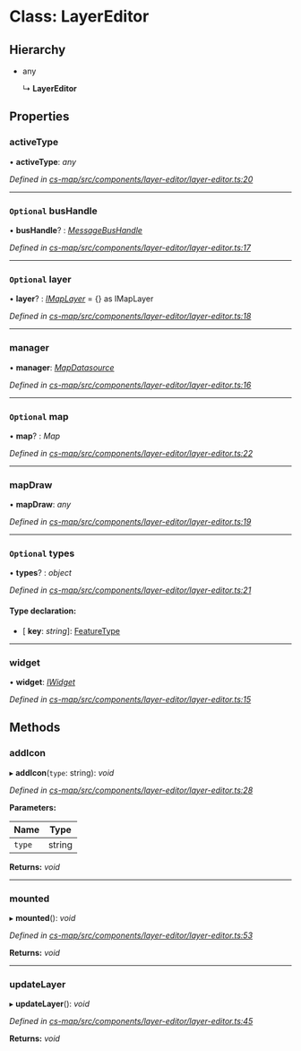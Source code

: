 # Class: LayerEditor

## Hierarchy

* any

  ↳ **LayerEditor**

## Properties

###  activeType

• **activeType**: *any*

*Defined in [cs-map/src/components/layer-editor/layer-editor.ts:20](https://github.com/RichardHovenkamp/csnext/blob/d817caa/packages/cs-map/src/components/layer-editor/layer-editor.ts#L20)*

___

### `Optional` busHandle

• **busHandle**? : *[MessageBusHandle](_cs_core_src_utils_message_bus_message_bus_handle_.messagebushandle.md)*

*Defined in [cs-map/src/components/layer-editor/layer-editor.ts:17](https://github.com/RichardHovenkamp/csnext/blob/d817caa/packages/cs-map/src/components/layer-editor/layer-editor.ts#L17)*

___

### `Optional` layer

• **layer**? : *[IMapLayer](../interfaces/_cs_map_src_classes_imap_layer_.imaplayer.md)* =  {} as IMapLayer

*Defined in [cs-map/src/components/layer-editor/layer-editor.ts:18](https://github.com/RichardHovenkamp/csnext/blob/d817caa/packages/cs-map/src/components/layer-editor/layer-editor.ts#L18)*

___

###  manager

• **manager**: *[MapDatasource](_cs_map_src_datasources_map_datasource_.mapdatasource.md)*

*Defined in [cs-map/src/components/layer-editor/layer-editor.ts:16](https://github.com/RichardHovenkamp/csnext/blob/d817caa/packages/cs-map/src/components/layer-editor/layer-editor.ts#L16)*

___

### `Optional` map

• **map**? : *Map*

*Defined in [cs-map/src/components/layer-editor/layer-editor.ts:22](https://github.com/RichardHovenkamp/csnext/blob/d817caa/packages/cs-map/src/components/layer-editor/layer-editor.ts#L22)*

___

###  mapDraw

• **mapDraw**: *any*

*Defined in [cs-map/src/components/layer-editor/layer-editor.ts:19](https://github.com/RichardHovenkamp/csnext/blob/d817caa/packages/cs-map/src/components/layer-editor/layer-editor.ts#L19)*

___

### `Optional` types

• **types**? : *object*

*Defined in [cs-map/src/components/layer-editor/layer-editor.ts:21](https://github.com/RichardHovenkamp/csnext/blob/d817caa/packages/cs-map/src/components/layer-editor/layer-editor.ts#L21)*

#### Type declaration:

* \[ **key**: *string*\]: [FeatureType](_cs_map_src_classes_feature_type_.featuretype.md)

___

###  widget

• **widget**: *[IWidget](../interfaces/_cs_core_src_widget_widget_.iwidget.md)*

*Defined in [cs-map/src/components/layer-editor/layer-editor.ts:15](https://github.com/RichardHovenkamp/csnext/blob/d817caa/packages/cs-map/src/components/layer-editor/layer-editor.ts#L15)*

## Methods

###  addIcon

▸ **addIcon**(`type`: string): *void*

*Defined in [cs-map/src/components/layer-editor/layer-editor.ts:28](https://github.com/RichardHovenkamp/csnext/blob/d817caa/packages/cs-map/src/components/layer-editor/layer-editor.ts#L28)*

**Parameters:**

Name | Type |
------ | ------ |
`type` | string |

**Returns:** *void*

___

###  mounted

▸ **mounted**(): *void*

*Defined in [cs-map/src/components/layer-editor/layer-editor.ts:53](https://github.com/RichardHovenkamp/csnext/blob/d817caa/packages/cs-map/src/components/layer-editor/layer-editor.ts#L53)*

**Returns:** *void*

___

###  updateLayer

▸ **updateLayer**(): *void*

*Defined in [cs-map/src/components/layer-editor/layer-editor.ts:45](https://github.com/RichardHovenkamp/csnext/blob/d817caa/packages/cs-map/src/components/layer-editor/layer-editor.ts#L45)*

**Returns:** *void*
